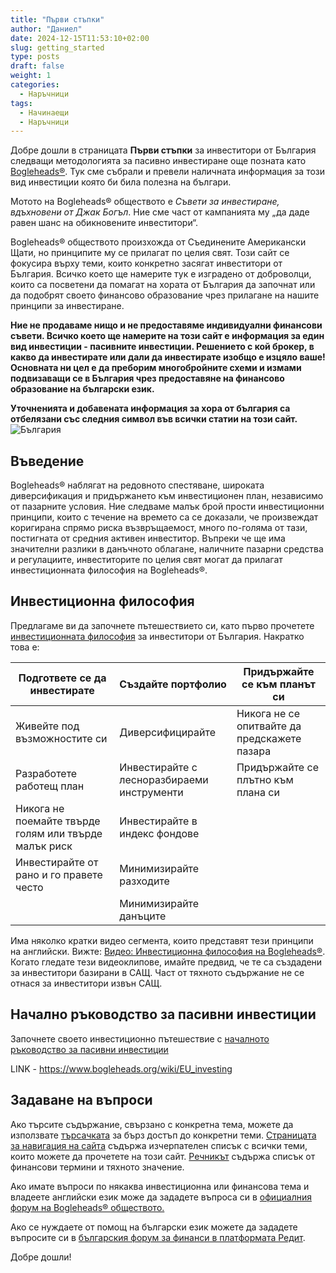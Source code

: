 ```yaml
---
title: "Първи стъпки"
author: "Даниел"
date: 2024-12-15T11:53:10+02:00
slug: getting_started
type: posts
draft: false
weight: 1
categories:
  - Наръчници
tags:
  - Начинаещи
  - Наръчници
---
```


Добре дошли в страницата **Първи стъпки** за инвеститори от България следващи методологията за пасивно инвестиране още позната като [Bogleheads®](https://www.bogleheads.org/). Тук сме събрали и превели наличната информация за този вид инвестиции която би била полезна на българи.

Мотото на Bogleheads® обществото е *Съвети за инвестиране, вдъхновени от Джак Богъл*. Ние сме част от кампанията му „да даде равен шанс на обикновените инвеститори“.

Bogleheads® обществото произхожда от Съединените Американски Щати, но принципите му се прилагат по целия свят. Този сайт се фокусира върху теми, които конкретно засягат инвеститори от България. Всичко което ще намерите тук е изградено от доброволци, които са посветени да помагат на хората от България да започнат или да подобрят своето финансово образование чрез прилагане на нашите принципи за инвестиране.

**Ние не продаваме нищо и не предоставяме индивидуални финансови съвети. Всичко което ще намерите на този сайт е информация за един вид инвестиции - пасивните инвестиции. Решението с кой брокер, в какво да инвестирате или дали да инвестирате изобщо е изцяло ваше! Основната ни цел е да преборим многобройните схеми и измами подвизаващи се в България чрез предоставяне на финансово образование на български език.**

**Уточненията и добавената информация за хора от българия са отбелязани със следния символ във всички статии на този сайт.**
![България](/img/bgflag.png)

## Въведение
Bogleheads® наблягат на редовното спестяване, широката диверсификация и придържането към инвестиционен план, независимо от пазарните условия. Ние следваме малък брой прости инвестиционни принципи, които с течение на времето са се доказали, че произвеждат коригирана спрямо риска възвръщаемост, много по-голяма от тази, постигната от средния активен инвеститор. Въпреки че ще има значителни разлики в данъчното облагане, наличните пазарни средства и регулациите, инвеститорите по целия свят могат да прилагат инвестиционната философия на Bogleheads®.

## Инвестиционна философия
Предлагаме ви да започнете пътешествието си, като първо прочетете [инвестиционната философия](/posts/investment_philosophy/) за инвеститори от България. Накратко това е:

| Подгответе се да инвестирате | Създайте портфолио | Придържайте се към планът си |
|--|--|--|
| Живейте под възможностите си | Диверсифицирайте | Никога не се опитвайте да предскажете пазара |
| Разработете работещ план | Инвестирайте с лесноразбираеми инструменти | Придържайте се плътно към плана си |
| Никога не поемайте твърде голям или твърде малък риск | Инвестирайте в индекс фондове |  |
| Инвестирайте от рано и го правете често | Минимизирайте разходите |  |
|  | Минимизирайте данъците |  |

Има няколко кратки видео сегмента, които представят тези принципи на английски. Вижте: [Видео: Инвестиционна философия на Bogleheads®](https://www.bogleheads.org/wiki/Video:Bogleheads%C2%AE_investment_philosophy). Когато гледате тези видеоклипове, имайте предвид, че те са създадени за инвеститори базирани в САЩ. Част от тяхното съдържание не се отнася за инвеститори извън САЩ.

## Начално ръководство за пасивни инвестиции
Започнете своето инвестиционно пътешествие с [началното ръководство за пасивни инвестиции](/posts/the_beginners_guide_to_passive_investing/)

LINK - https://www.bogleheads.org/wiki/EU_investing

## Задаване на въпроси
Ако търсите съдържание, свързано с конкретна тема, можете да използвате [търсачката](/search/) за бърз достъп до конкретни теми. [Страницата за навигация на сайта](/archives/) съдържа изчерпателен списък с всички теми, които можете да прочетете на този сайт. [Речникът](/dict) съдържа списък от финансови термини и тяхното значение.

Ако имате въпроси по някаква инвестиционна или финансова тема и владеете английски език може да зададете въпроса си в [официалния форум на Bogleheads® обществото.](https://www.bogleheads.org/forum/viewforum.php?f=22)

Ако се нуждаете от помощ на български език можете да зададете въпросите си в [българския форум за финанси в платформата Редит](https://www.reddit.com/r/financebg/).

Добре дошли!
